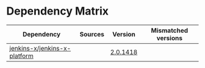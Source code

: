 # Dependency Matrix

Dependency | Sources | Version | Mismatched versions
---------- | ------- | ------- | -------------------
[jenkins-x/jenkins-x-platform](https://github.com/jenkins-x/jenkins-x-platform) |  | [2.0.1418](https://github.com/jenkins-x/jenkins-x-platform/releases/tag/v2.0.1418) | 
